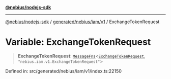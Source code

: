 [**@nebius/nodejs-sdk**](../../../../../README.md)

***

[@nebius/nodejs-sdk](../../../../../README.md) / [generated/nebius/iam/v1](../README.md) / ExchangeTokenRequest

# Variable: ExchangeTokenRequest

> **ExchangeTokenRequest**: [`MessageFns`](../../../../../runtime/protos/core/interfaces/MessageFns.md)\<[`ExchangeTokenRequest`](../interfaces/ExchangeTokenRequest.md), `"nebius.iam.v1.ExchangeTokenRequest"`\>

Defined in: src/generated/nebius/iam/v1/index.ts:22150
